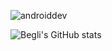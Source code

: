 ![androiddev](https://user-images.githubusercontent.com/31999422/200168450-7a5a987c-b8f5-4c1d-9b74-f2ac771d88e4.png)

![Begli's GitHub stats](https://github-readme-stats.vercel.app/api?username=begliamanov&theme=onedark&show_icons=true&hide_border=true)

